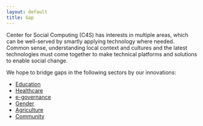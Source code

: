 ```yaml
---
layout: default
title: Gap
---
```


Center for Social Computing (C4S) has interests in multiple areas, which can be well-served by smartly applying technology where needed. Common sense, understanding local context and cultures and the latest technologies must come together to make technical platforms and solutions to enable social change.

We hope to bridge gaps in the following sectors by our innovations:

* [Education](education)
* [Healthcare](healthcare)
* [e-governance](e-governance)
* [Gender](gender)
* [Agriculture](agriculture)
* [Community](community)

